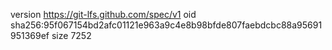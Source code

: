 version https://git-lfs.github.com/spec/v1
oid sha256:95f067154bd2afc01121e963a9c4e8b98bfde807faebdcbc88a95691951369ef
size 7252
